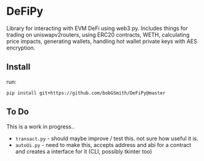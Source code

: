 # DeFiPy

Library for interacting with EVM DeFi using web3 py. Includes things for trading on uniswapv2routers, using ERC20 contracts, WETH, calculating price impacts, generating wallets, handling hot wallet private keys with AES encryption. 

## Install 

run: 
```
pip install git+https://github.com/bobGSmith/DeFiPy@master
```

## To Do 
This is a work in progress.. 

* `transact.py` - should maybe improve / test this. not sure how useful it is.  
* `autoUi.py` - need to make this, accepts address and abi for a contract and creates a interface for it (CLI, possibly tkinter too)
